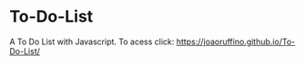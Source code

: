 # To-Do-List

A To Do List with Javascript.
To acess click: https://joaoruffino.github.io/To-Do-List/
